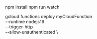 npm install
npm run watch


gcloud functions deploy myCloudFunction \
  --runtime nodejs16 \
  --trigger-http \
  --allow-unauthenticated \
